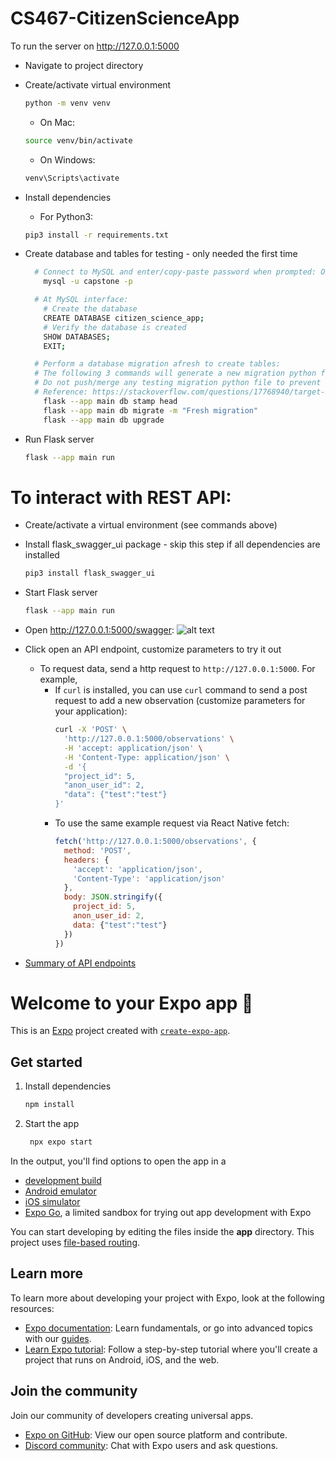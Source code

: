 # CS467-CitizenScienceApp
To run the server on http://127.0.0.1:5000
- Navigate to project directory
- Create/activate virtual environment

    ```bash
    python -m venv venv
    ```

    - On Mac: 

    ```bash
    source venv/bin/activate
    ```  

    - On Windows: 

    ```bash
    venv\Scripts\activate
    ```

- Install dependencies
    - For Python3: 
    
    ```bash    
    pip3 install -r requirements.txt
    ```
  
- Create database and tables for testing - only needed the first time
  ```bash
    # Connect to MySQL and enter/copy-paste password when prompted: OSUcapstone
      mysql -u capstone -p
  
    # At MySQL interface: 
      # Create the database
      CREATE DATABASE citizen_science_app;  
      # Verify the database is created
      SHOW DATABASES; 
      EXIT; 
  
    # Perform a database migration afresh to create tables: 
    # The following 3 commands will generate a new migration python file in backend/migrations/versions
    # Do not push/merge any testing migration python file to prevent errors 
    # Reference: https://stackoverflow.com/questions/17768940/target-database-is-not-up-to-date
      flask --app main db stamp head 
      flask --app main db migrate -m "Fresh migration"
      flask --app main db upgrade
    ```

- Run Flask server
    ```bash
    flask --app main run
    ```


# To interact with REST API:
- Create/activate a virtual environment (see commands above)
- Install flask_swagger_ui package - skip this step if all dependencies are installed
    ```bash
    pip3 install flask_swagger_ui
    ```
- Start Flask server 
    ```bash
    flask --app main run
    ```
  
- Open http://127.0.0.1:5000/swagger:
![alt text](backend/static/swaggerUI.png "API UI")
- Click open an API endpoint, customize parameters to try it out  
  - To request data, send a http request to `http://127.0.0.1:5000`. For example,
    - If `curl` is installed, you can use `curl` command to send a post request to add a new observation (customize parameters for your application):
      ```bash
      curl -X 'POST' \
        'http://127.0.0.1:5000/observations' \
        -H 'accept: application/json' \
        -H 'Content-Type: application/json' \
        -d '{
        "project_id": 5,
        "anon_user_id": 2,
        "data": {"test":"test"}
      }'
      ```
    - To use the same example request via React Native fetch:
      ```js
      fetch('http://127.0.0.1:5000/observations', {
        method: 'POST',
        headers: {
          'accept': 'application/json',
          'Content-Type': 'application/json'
        },
        body: JSON.stringify({
          project_id: 5,
          anon_user_id: 2,
          data: {"test":"test"}
        })
      })
      ```
-  [Summary of API endpoints](backend/static/API_documentation.md)


# Welcome to your Expo app 👋

This is an [Expo](https://expo.dev) project created with [`create-expo-app`](https://www.npmjs.com/package/create-expo-app).

## Get started

1. Install dependencies

   ```bash
   npm install
   ```

2. Start the app

   ```bash
    npx expo start
   ```

In the output, you'll find options to open the app in a

- [development build](https://docs.expo.dev/develop/development-builds/introduction/)
- [Android emulator](https://docs.expo.dev/workflow/android-studio-emulator/)
- [iOS simulator](https://docs.expo.dev/workflow/ios-simulator/)
- [Expo Go](https://expo.dev/go), a limited sandbox for trying out app development with Expo

You can start developing by editing the files inside the **app** directory. This project uses [file-based routing](https://docs.expo.dev/router/introduction).

## Learn more

To learn more about developing your project with Expo, look at the following resources:

- [Expo documentation](https://docs.expo.dev/): Learn fundamentals, or go into advanced topics with our [guides](https://docs.expo.dev/guides).
- [Learn Expo tutorial](https://docs.expo.dev/tutorial/introduction/): Follow a step-by-step tutorial where you'll create a project that runs on Android, iOS, and the web.

## Join the community

Join our community of developers creating universal apps.

- [Expo on GitHub](https://github.com/expo/expo): View our open source platform and contribute.
- [Discord community](https://chat.expo.dev): Chat with Expo users and ask questions.
